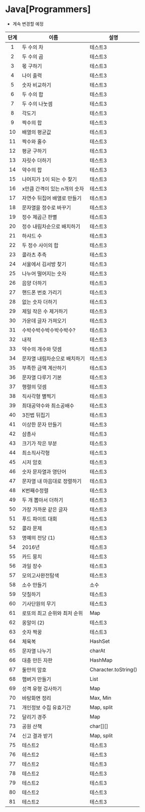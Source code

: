 # Java[Programmers]
* 계속 변경할 예정

|단계|이름|설명|
|:---:|---|---|
|1|두 수의 차|테스트3|
|2|두 수의 곱|테스트3|
|3|몫 구하기|테스트3|
|4|나이 출력|테스트3|
|5|숫자 비교하기|테스트3|
|6|두 수의 합|테스트3|
|7|두 수의 나눗셈|테스트3|
|8|각도기|테스트3|
|9|짝수의 합|테스트3|
|10|배열의 평균값|테스트3|
|11|짝수와 홀수|테스트3|
|12|평균 구하기|테스트3|
|13|자릿수 더하기|테스트3|
|14|약수의 합|테스트3|
|15|나머지가 1이 되는 수 찾기|테스트3|
|16|x만큼 간격이 있는 n개의 숫자|테스트3|
|17|자연수 뒤집어 배열로 만들기|테스트3|
|18|문자열을 정수로 바꾸기|테스트3|
|19|정수 제곱근 판별|테스트3|
|20|정수 내림차순으로 배치하기|테스트3|
|21|하샤드 수|테스트3|
|22|두 정수 사이의 합|테스트3|
|23|콜라츠 추측|테스트3|
|24|서울에서 김서방 찾기|테스트3|
|25|나누어 떨어지는 숫자|테스트3|
|26|음양 더하기|테스트3|
|27|핸드폰 번호 가리기|테스트3|
|28|없는 숫자 더하기|테스트3|
|29|제일 작은 수 제거하기|테스트3|
|30|가운데 글자 가져오기|테스트3|
|31|수박수박수박수박수박수?|테스트3|
|32|내적|테스트3|
|33|약수의 개수와 덧셈|테스트3|
|34|문자열 내림차순으로 배치하기|테스트3|
|35|부족한 금액 계산하기|테스트3|
|36|문자열 다루기 기본|테스트3|
|37|행렬의 덧셈|테스트3|
|38|직사각형 별찍기|테스트3|
|39|최대공약수와 최소공배수|테스트3|
|40|3진법 뒤집기|테스트3|
|41|이상한 문자 만들기|테스트3|
|42|삼총사|테스트3|
|43|크기가 작은 부분|테스트3|
|44|최소직사각형|테스트3|
|45|시저 암호|테스트3|
|46|숫자 문자열과 영단어|테스트3|
|47|문자열 내 마음대로 정렬하기|테스트3|
|48|K번째수정렬|테스트3|
|49|두 개 뽑아서 더하기|테스트3|
|50|가장 가까운 같은 글자|테스트3|
|51|푸드 파이트 대회|테스트3|
|52|콜라 문제|테스트3|
|53|명예의 전당 (1)|테스트3|
|54|2016년|테스트3|
|55|카드 뭉치|테스트3|
|56|과일 장수|테스트3|
|57|모의고사완전탐색|테스트3|
|58|소수 만들기|소수|
|59|덧칠하기|테스트3
|60|기사단원의 무기|테스트3||
|61|로또의 최고 순위와 최저 순위|Map|
|62|옹알이 (2)|테스트3|
|63|숫자 짝꿍|테스트3|
|64|체육복|HashSet|
|65|문자열 나누기|charAt|
|66|대충 만든 자판|HashMap|
|67|둘만의 암호|Character.toString()|
|68|햄버거 만들기|List|
|69|성격 유형 검사하기|Map|
|70|바탕화면 정리|Max, Min|
|71|개인정보 수집 유효기간|Map, split|
|72|달리기 경주|Map|
|73|공원 산책|char[][]|
|74|신고 결과 받기|Map, split|
|75|테스트2|테스트3|
|76|테스트2|테스트3|
|77|테스트2|테스트3|
|78|테스트2|테스트3|
|79|테스트2|테스트3|
|80|테스트2|테스트3|
|81|테스트2|테스트3|

